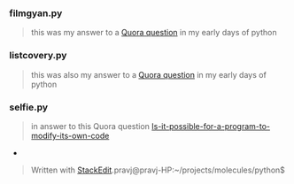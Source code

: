 ### filmgyan.py
> this was my answer to a [Quora question](http://www.quora.com/Python-programming-language-1/What-are-some-Python-script-for-extracting-images-from-this-site-filmygyan-in-one-go) in my early days of python

### listcovery.py
> this was also my answer to a [Quora question](http://www.quora.com/Python-programming-language-1/What-could-be-the-python-script-for-downloading-the-images-from-a-page-of-this-website) in my early days of python

### selfie.py
> in answer to this Quora question [Is-it-possible-for-a-program-to-modify-its-own-code](http://www.quora.com/Computer-Programming/Is-it-possible-for-a-program-to-modify-its-own-code/answer/Pravendra-Singh-Rathore)

-
> Written with [StackEdit](https://stackedit.io/).pravj@pravj-HP:~/projects/molecules/python$
